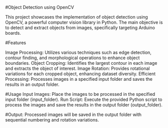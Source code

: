 #Object Detection using OpenCV

This project showcases the implementation of object detection using OpenCV, a powerful computer vision library in Python. The main objective is to detect and extract objects from images, specifically targeting Arduino boards.

#Features

Image Processing: Utilizes various techniques such as edge detection, contour finding, and morphological operations to enhance object boundaries.
Object Cropping: Identifies the largest contour in each image and extracts the object of interest.
Image Rotation: Provides rotational variations for each cropped object, enhancing dataset diversity.
Efficient Processing: Processes images in a specified input folder and saves the results in an output folder.

#Usage
Input Images: Place the images to be processed in the specified input folder (input_folder).
Run Script: Execute the provided Python script to process the images and save the results in the output folder (output_folder).

#Output: Processed images will be saved in the output folder with sequential numbering and rotation variations.
